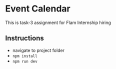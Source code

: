 # Event Calendar
This is task-3 assignment for Flam Internship hiring

## Instructions
- navigate to project folder
- `npm install`
- `npm run dev`
